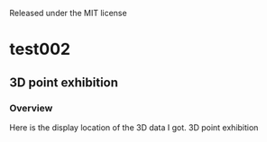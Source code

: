 Released under the MIT license

# test002
## 3D point exhibition
### Overview
Here is the display location of the 3D data I got. 3D point exhibition
